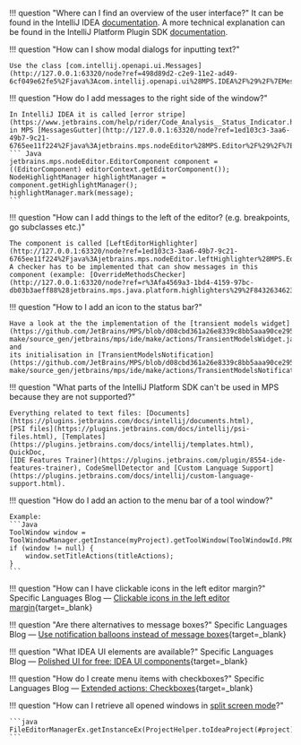 !!! question "Where can I find an overview of the user interface?"
    It can be found in the IntelliJ IDEA [documentation](https://www.jetbrains.com/help/idea/guided-tour-around-the-user-interface.html).
    A more technical explanation can be found in the IntelliJ Platform Plugin SDK [documentation](https://plugins.jetbrains.com/docs/intellij/user-interface-components.html).

!!! question "How can I show modal dialogs for inputting text?"

    Use the class [com.intellij.openapi.ui.Messages](http://127.0.0.1:63320/node?ref=498d89d2-c2e9-11e2-ad49-6cf049e62fe5%2Fjava%3Acom.intellij.openapi.ui%28MPS.IDEA%2F%29%2F%7EMessages).

!!! question "How do I add messages to the right side of the window?"

    In IntelliJ IDEA it is called [error stripe](https://www.jetbrains.com/help/rider/Code_Analysis__Status_Indicator.html),
    in MPS [MessagesGutter](http://127.0.0.1:63320/node?ref=1ed103c3-3aa6-49b7-9c21-6765ee11f224%2Fjava%3Ajetbrains.mps.nodeEditor%28MPS.Editor%2F%29%2F%7EMessagesGutter):
    ``` Java
    jetbrains.mps.nodeEditor.EditorComponent component = ((EditorComponent) editorContext.getEditorComponent()); 
    NodeHighlightManager highlightManager = component.getHighlightManager();
    highlightManager.mark(message);
    ```

!!! question "How can I add things to the left of the editor? (e.g. breakpoints, go subclasses etc.)"

    The component is called [LeftEditorHighlighter](http://127.0.0.1:63320/node?ref=1ed103c3-3aa6-49b7-9c21-6765ee11f224%2Fjava%3Ajetbrains.mps.nodeEditor.leftHighlighter%28MPS.Editor%2F%29%2F%7ELeftEditorHighlighter).
    A checker has to be implemented that can show messages in this component (example: [OverrideMethodsChecker](http://127.0.0.1:63320/node?ref=r%3Afa4569a3-1bd4-4159-97bc-db03b3aeff88%28jetbrains.mps.java.platform.highlighters%29%2F8432634623182578830)).

!!! question "How to I add an icon to the status bar?"

    Have a look at the the implementation of the [transient models widget](https://github.com/JetBrains/MPS/blob/d08cbd361a26e8339c8bb5aaa90ce29508c0f908/plugins/mps-make/source_gen/jetbrains/mps/ide/make/actions/TransientModelsWidget.java#L26) and
    its initialisation in [TransientModelsNotification](https://github.com/JetBrains/MPS/blob/d08cbd361a26e8339c8bb5aaa90ce29508c0f908/plugins/mps-make/source_gen/jetbrains/mps/ide/make/actions/TransientModelsNotification.java#L34).

!!! question "What parts of the IntelliJ Platform SDK can't be used in MPS because they are not supported?"

    Everything related to text files: [Documents](https://plugins.jetbrains.com/docs/intellij/documents.html),
    [PSI files](https://plugins.jetbrains.com/docs/intellij/psi-files.html), [Templates](https://plugins.jetbrains.com/docs/intellij/templates.html), QuickDoc,
    [IDE Features Trainer](https://plugins.jetbrains.com/plugin/8554-ide-features-trainer), CodeSmellDetector and [Custom Language Support](https://plugins.jetbrains.com/docs/intellij/custom-language-support.html).

!!! question "How do I add an action to the menu bar of a tool window?"

    Example:
    ```Java
    ToolWindow window = ToolWindowManager.getInstance(myProject).getToolWindow(ToolWindowId.PROJECT_VIEW);
    if (window != null) {
        window.setTitleActions(titleActions);
    }
    ```

!!! question "How can I have clickable icons in the left editor margin?"
    Specific Languages Blog &mdash; [Clickable icons in the left editor margin](https://specificlanguages.com/posts/2022-02/18-clickable-icons-in-left-editor-margin/){target=_blank}

!!! question "Are there alternatives to message boxes?"
    Specific Languages Blog &mdash; [Use notification balloons instead of message boxes](https://specificlanguages.com/posts/notification-balloons-instead-of-message-boxes/){target=_blank}

!!! question "What IDEA UI elements are available?"
    Specific Languages Blog &mdash; [Polished UI for free: IDEA UI components](https://specificlanguages.com/posts/2022-02/09-idea-ui-components/){target=_blank}

!!! question "How do I create menu items with checkboxes?"
    Specific Languages Blog &mdash; [Extended actions: Checkboxes](https://specificlanguages.com/posts/2022-03/16-extended-actions-checkboxes/){target=_blank}

!!! question "How can I retrieve all opened windows in [split screen mode](https://www.jetbrains.com/help/idea/using-code-editor.html#split_screen)?"

    ```java
    FileEditorManagerEx.getInstanceEx(ProjectHelper.toIdeaProject(#project)).getSplitters().getWindows()
    ```